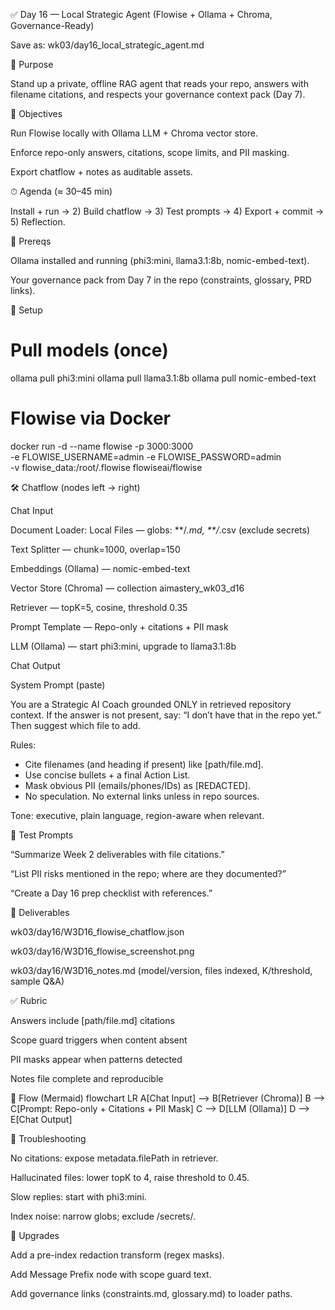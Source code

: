✅ Day 16 — Local Strategic Agent (Flowise + Ollama + Chroma, Governance-Ready)

Save as: wk03/day16_local_strategic_agent.md

🎯 Purpose

Stand up a private, offline RAG agent that reads your repo, answers with filename citations, and respects your governance context pack (Day 7).

📌 Objectives

Run Flowise locally with Ollama LLM + Chroma vector store.

Enforce repo-only answers, citations, scope limits, and PII masking.

Export chatflow + notes as auditable assets.

⏱ Agenda (≈ 30–45 min)

Install + run → 2) Build chatflow → 3) Test prompts → 4) Export + commit → 5) Reflection.

🧩 Prereqs

Ollama installed and running (phi3:mini, llama3.1:8b, nomic-embed-text).

Your governance pack from Day 7 in the repo (constraints, glossary, PRD links).

🔧 Setup
# Pull models (once)
ollama pull phi3:mini
ollama pull llama3.1:8b
ollama pull nomic-embed-text

# Flowise via Docker
docker run -d --name flowise -p 3000:3000 \
  -e FLOWISE_USERNAME=admin -e FLOWISE_PASSWORD=admin \
  -v flowise_data:/root/.flowise flowiseai/flowise

🛠 Chatflow (nodes left → right)

Chat Input

Document Loader: Local Files — globs: **/*.md, **/*.csv (exclude secrets)

Text Splitter — chunk=1000, overlap=150

Embeddings (Ollama) — nomic-embed-text

Vector Store (Chroma) — collection aimastery_wk03_d16

Retriever — topK=5, cosine, threshold 0.35

Prompt Template — Repo-only + citations + PII mask

LLM (Ollama) — start phi3:mini, upgrade to llama3.1:8b

Chat Output

System Prompt (paste)

You are a Strategic AI Coach grounded ONLY in retrieved repository context.
If the answer is not present, say: “I don’t have that in the repo yet.”
Then suggest which file to add.

Rules:
- Cite filenames (and heading if present) like [path/file.md].
- Use concise bullets + a final Action List.
- Mask obvious PII (emails/phones/IDs) as [REDACTED].
- No speculation. No external links unless in repo sources.

Tone: executive, plain language, region-aware when relevant.

🧪 Test Prompts

“Summarize Week 2 deliverables with file citations.”

“List PII risks mentioned in the repo; where are they documented?”

“Create a Day 16 prep checklist with references.”

📂 Deliverables

wk03/day16/W3D16_flowise_chatflow.json

wk03/day16/W3D16_flowise_screenshot.png

wk03/day16/W3D16_notes.md (model/version, files indexed, K/threshold, sample Q&A)

✅ Rubric

Answers include [path/file.md] citations

Scope guard triggers when content absent

PII masks appear when patterns detected

Notes file complete and reproducible

🧭 Flow (Mermaid)
flowchart LR
  A[Chat Input] --> B[Retriever (Chroma)]
  B --> C[Prompt: Repo-only + Citations + PII Mask]
  C --> D[LLM (Ollama)]
  D --> E[Chat Output]

🧰 Troubleshooting

No citations: expose metadata.filePath in retriever.

Hallucinated files: lower topK to 4, raise threshold to 0.45.

Slow replies: start with phi3:mini.

Index noise: narrow globs; exclude /secrets/.

🔮 Upgrades

Add a pre-index redaction transform (regex masks).

Add Message Prefix node with scope guard text.

Add governance links (constraints.md, glossary.md) to loader paths.
